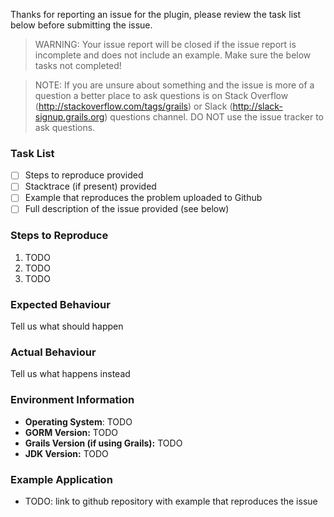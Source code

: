 Thanks for reporting an issue for the plugin, please review the task list below before submitting the 
issue.


> WARNING: Your issue report will be closed if the issue report is incomplete and does not include an example. Make sure the below tasks not completed!

> NOTE: If you are unsure about something and the issue is more of a question a better place to ask questions is on Stack Overflow (http://stackoverflow.com/tags/grails) or Slack (http://slack-signup.grails.org) questions channel. DO NOT use the issue tracker to ask questions.

### Task List

- [ ] Steps to reproduce provided
- [ ] Stacktrace (if present) provided
- [ ] Example that reproduces the problem uploaded to Github
- [ ] Full description of the issue provided (see below)

### Steps to Reproduce

1. TODO
2. TODO
3. TODO

### Expected Behaviour

Tell us what should happen

### Actual Behaviour

Tell us what happens instead

### Environment Information

- **Operating System**: TODO
- **GORM Version:** TODO
- **Grails Version (if using Grails):** TODO
- **JDK Version:** TODO

### Example Application

- TODO: link to github repository with example that reproduces the issue

